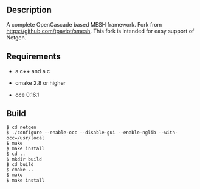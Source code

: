 Description
-----------
A complete OpenCascade based MESH framework. Fork from https://github.com/tpaviot/smesh. This fork is intended for easy support of Netgen.

Requirements
------------

  * a c++ and a c

  * cmake 2.8 or higher

  * oce 0.16.1

Build
-----

    $ cd netgen
    $ ./configure --enable-occ --disable-gui --enable-nglib --with-occ=/usr/local
    $ make
    $ make install
    $ cd ..
    $ mkdir build
    $ cd build
    $ cmake ..
    $ make
    $ make install
